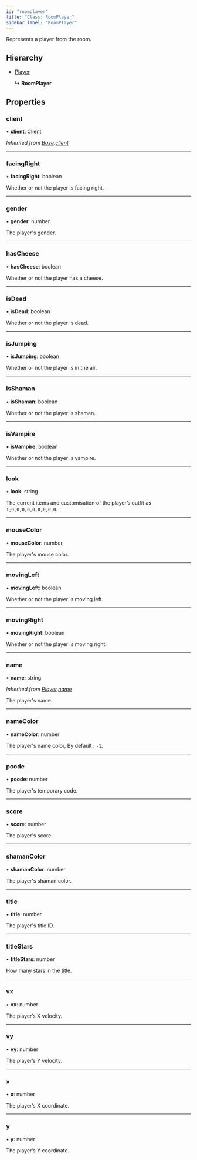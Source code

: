 ```yaml
---
id: "roomplayer"
title: "Class: RoomPlayer"
sidebar_label: "RoomPlayer"
---
```


Represents a player from the room.

## Hierarchy

* [Player](player.md)

  ↳ **RoomPlayer**

## Properties

### client

•  **client**: [Client](client.md)

*Inherited from [Base](base.md).[client](base.md#client)*

___

### facingRight

•  **facingRight**: boolean

Whether or not the player is facing right.

___

### gender

•  **gender**: number

The player's gender.

___

### hasCheese

•  **hasCheese**: boolean

Whether or not the player has a cheese.

___

### isDead

•  **isDead**: boolean

Whether or not the player is dead.

___

### isJumping

•  **isJumping**: boolean

Whether or not the player is in the air.

___

### isShaman

•  **isShaman**: boolean

Whether or not the player is shaman.

___

### isVampire

•  **isVampire**: boolean

Whether or not the player is vampire.

___

### look

•  **look**: string

The current items and customisation of the player’s outfit as `1;0,0,0,0,0,0,0,0,0`.

___

### mouseColor

•  **mouseColor**: number

The player's mouse color.

___

### movingLeft

•  **movingLeft**: boolean

Whether or not the player is moving left.

___

### movingRight

•  **movingRight**: boolean

Whether or not the player is moving right.

___

### name

•  **name**: string

*Inherited from [Player](player.md).[name](player.md#name)*

The player's name.

___

### nameColor

•  **nameColor**: number

The player's name color, By default : `-1`.

___

### pcode

•  **pcode**: number

The player's temporary code.

___

### score

•  **score**: number

The player's score.

___

### shamanColor

•  **shamanColor**: number

The player's shaman color.

___

### title

•  **title**: number

The player's title ID.

___

### titleStars

•  **titleStars**: number

How many stars in the title.

___

### vx

•  **vx**: number

The player’s X velocity.

___

### vy

•  **vy**: number

The player’s Y velocity.

___

### x

•  **x**: number

The player’s X coordinate.

___

### y

•  **y**: number

The player’s Y coordinate.
